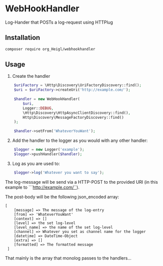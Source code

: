 # WebHookHandler
Log-Hander that POSTs a log-request using HTTPlug

## Installation

```bash
composer require org_Heigl/webhookhandler
```

## Usage

1. Create the handler

```php    
    $uriFactory = \Http\Discovery\UriFactoryDiscovery::find();
    $uri = $uriFactory->createUri('http://example.com/');
        
    $handler = new WebHookHandler(
        $uri,
        Logger::DEBUG,
        \Http\Discovery\HttpAsyncClientDiscovery::find(),
        Http\Discovery\MessageFactoryDiscovery::find()
    );
    
    $handler->setFrom('WhateverYouWant');
```

2. Add the handler to the logger as you would with any other handler:

```php
    $logger = new Logger('example');
    $logger->pushHandler($handler);
```

3. Log as you are used to:

```php
    $logger->log('Whatever you want to say');
```

The log-message will be send via a HTTP-POST to the provided URI (in this 
example to ```http://example.com/``).

The post-body will be the following json_encoded array:

    [
        [message] => The message of the log-entry
        [from] => 'WhateverYouWant'
        [context] => []
        [level] => the set log-level
        [level_name] => the name of the set log-level
        [channel] => Whatever you set as channel name for the logger
        [datetime] => DateTime-Object
        [extra] => []
        [formatted] => The formatted message
     ]

That mainly is the array that monolog passes to the handlers…